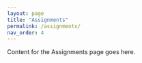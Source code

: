 ```yaml
---
layout: page
title: "Assignments"
permalink: /assignments/
nav_order: 4
---
```


Content for the Assignments page goes here.